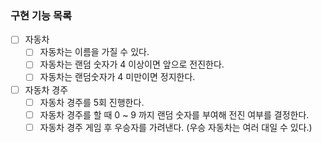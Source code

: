 ### 구현 기능 목록

- [ ] 자동차
  - [ ] 자동차는 이름을 가질 수 있다.
  - [ ] 자동차는 랜덤 숫자가 4 이상이면 앞으로 전진한다.
  - [ ] 자동차는 랜덤숫자가 4 미만이면 정지한다.
- [ ] 자동차 경주
  - [ ] 자동차 경주를 5회 진행한다.
  - [ ] 자동차 경주를 할 때 0 ~ 9 까지 랜덤 숫자를 부여해 전진 여부를 결정한다.
  - [ ] 자동차 경주 게임 후 우승자를 가려낸다. (우승 자동차는 여러 대일 수 있다.)
